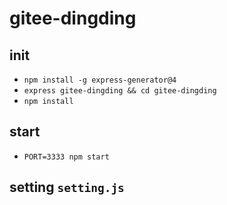 # gitee-dingding

## init

- `npm install -g express-generator@4`
- `express gitee-dingding && cd gitee-dingding`
- `npm install`

## start

- `PORT=3333 npm start`

## setting `setting.js`
